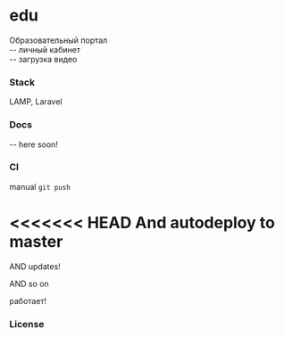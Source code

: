 # edu
Образовательный портал   
-- личный кабинет  
-- загрузка видео       

### Stack
LAMP, Laravel

### Docs  
-- here soon!  

### CI
manual `git push`

<<<<<<< HEAD
And autodeploy to master
=======
AND updates!

AND so on

работает!     



### License
